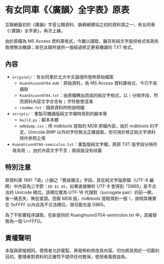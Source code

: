 # 有女同車《〈廣韻〉全字表》原表

互聯網最初的《廣韻》字音公開資料、韻典網建站之初的資料源之一，有女同車《〈廣韻〉全字表》，再次上線。

由於原檔為 MS Access 資料庫格式，今難以讀取，雖另有純文字版但格式有疏失致使無法機讀；故在此額外提供一版經過修正更易機讀的 TXT 格式。

## 內容

- `original/`：有女同車於北大中文論壇所發佈原始檔案
  - `Kuankhiunn0704.mdb`：原始資料，為 MS Access 資料庫格式，今已不易讀取
  - `Kuankhiunn0704.txt`：由原檔轉出而成的純文字格式，以 `|` 分隔字段，然而資料內容文字亦含有 `|` 字符致使混淆
  - `readme.txt`：隨原資料所附說明檔
- `scripts/`：重製可機讀版純文字檔時用到的腳本等
  - `build.py`：腳本本體
  - `mdbdump.csv`：用 mdbtools 提取的 MDB 原檔內容，由於 mdbtools 的不足，Unicode BMP 以外的字符無法正確提取，但可用於修正純文字資料時作參照之用
- `Kuankhiunn0704-semicolon.txt`：重製版純文字檔，將原 TXT 版字段分隔符改為用 `;`，由於內容文字不含 `;` 故該版沒有歧義

## 特別注意

原資料第 1891「頃」小韻之「舊版備注」字段，其在純文字版原檔（UTF-8 編碼）中內容為三字節：`ED A1 A5`，如果直接解析 UTF-8 會得到「D865」是不合法的 Unicode 碼位。該碼位實為 UTF-16 代理對（surrogate pair）的前一碼，後一碼丟失，無從查證。而察 MDB 版，mdbtools 提取得到一個 `?`，說明其確實在 0xFFFF 以內且為不合法碼位，很可能也是 D865。

為了不影響程序讀取，在新提供的 Kuanghiunn0704-semicolon.txt 中，其被替換為一個 U+FFFD。

## 責權聲明

本版與原版相同，使用者允許複製、再發佈和修改其內容。切勿將其用於一切贏利目的。整理者對資料的正確性不提供任何擔保，使用者風險自負。
